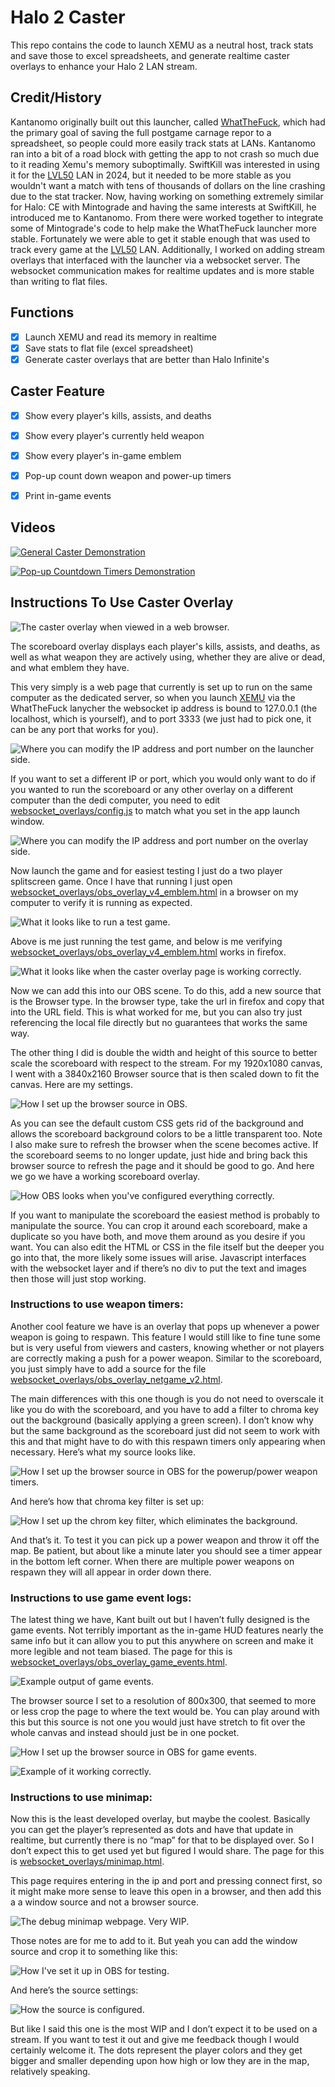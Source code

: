 # Halo 2 Caster

This repo contains the code to launch XEMU as a neutral host, track stats and save those to excel spreadsheets, and generate realtime caster overlays to enhance your Halo 2 LAN stream.

## Credit/History

Kantanomo originally built out this launcher, called [WhatTheFuck](https://github.com/Kantanomo/xemuh2stats/), which had the primary goal of saving the full postgame carnage repor to a spreadsheet, so people could more easily track stats at LANs. Kantanomo ran into a bit of a road block with getting the app to not crash so much due to it reading Xemu's memory suboptimally. SwiftKill was interested in using it for the [LVL50](https://www.lvl50.gg/) LAN in 2024, but it needed to be more stable as you wouldn't want a match with tens of thousands of dollars on the line crashing due to the stat tracker. Now, having working on something extremely similar for Halo: CE with Mintograde and having the same interests at SwiftKill, he introduced me to Kantanomo. From there were worked together to integrate some of Mintograde's code to help make the WhatTheFuck launcher more stable. Fortunately we were able to get it stable enough that was used to track every game at the [LVL50](https://www.lvl50.gg/) LAN. Additionally, I worked on adding stream overlays that interfaced with the launcher via a websocket server. The websocket communication makes for realtime updates and is more stable than writing to flat files. 

## Functions
- [x] Launch XEMU and read its memory in realtime
- [x] Save stats to flat file (excel spreadsheet)
- [x] Generate caster overlays that are better than Halo Infinite's

## Caster Feature
- [x] Show every player's kills, assists, and deaths
- [x] Show every player's currently held weapon
- [x] Show every player's in-game emblem
- [x] Pop-up count down weapon and power-up timers
- [x] Print in-game events


## Videos

[![General Caster Demonstration](https://img.youtube.com/vi/U2vNvZ0nDzA/0.jpg)](https://youtu.be/U2vNvZ0nDzA)

[![Pop-up Countdown Timers Demonstration](https://img.youtube.com/vi/f_MKnoEy9tE/0.jpg)](https://youtu.be/f_MKnoEy9tE)

## Instructions To Use Caster Overlay

![The caster overlay when viewed in a web browser.](images/image6.png)

The scoreboard overlay displays each player's kills, assists, and deaths, as well as what weapon they are actively using, whether they are alive or dead, and what emblem they have.

This very simply is a web page that currently is set up to run on the same computer as the dedicated server, so when you launch [XEMU](https://xemu.app/) via the WhatTheFuck lanycher the websocket ip address is bound to 127.0.0.1 (the localhost, which is yourself), and to port 3333 (we just had to pick one, it can be any port that works for you). 

![Where you can modify the IP address and port number on the launcher side.](images/image11.png)

If you want to set a different IP or port, which you would only want to do if you wanted to run the scoreboard or any other overlay on a different computer than the dedi computer, you need to edit [websocket_overlays/config.js](websocket_overlays/config.js) to match what you set in the app launch window.

![Where you can modify the IP address and port number on the overlay side.](images/image4.png)

Now launch the game and for easiest testing I just do a two player splitscreen game. Once I have that running I just open [websocket_overlays/obs_overlay_v4_emblem.html](websocket_overlays/obs_overlay_v4_emblem.html) in a browser on my computer to verify it is running as expected.

![What it looks like to run a test game.](images/image2.png)

Above is me just running the test game, and below is me verifying [websocket_overlays/obs_overlay_v4_emblem.html](websocket_overlays/obs_overlay_v4_emblem.html) works in firefox.

![What it looks like when the caster overlay page is working correctly.](images/image15.png)

Now we can add this into our OBS scene. To do this, add a new source that is the Browser type. In the browser type, take the url in firefox and copy that into the URL field. This is what worked for me, but you can also try just referencing the local file directly but no guarantees that works the same way. 

The other thing I did is double the width and height of this source to better scale the scoreboard with respect to the stream. For my 1920x1080 canvas, I went with a 3840x2160 Browser source that is then scaled down to fit the canvas. Here are my settings.

![How I set up the browser source in OBS.](images/image7.png)

As you can see the default custom CSS gets rid of the background and allows the scoreboard background colors to be a little transparent too. Note I also make sure to refresh the browser when the scene becomes active. If the scoreboard seems to no longer update, just hide and bring back this browser source to refresh the page and it should be good to go. And here we go we have a working scoreboard overlay.

![How OBS looks when you've configured everything correctly.](images/image3.png)

If you want to manipulate the scoreboard the easiest method is probably to manipulate the source. You can crop it around each scoreboard, make a duplicate so you have both, and move them around as you desire if you want. You can also edit the HTML or CSS in the file itself but the deeper you go into that, the more likely some issues will arise. Javascript interfaces with the websocket layer and if there’s no div to put the text and images then those will just stop working.

### Instructions to use weapon timers:

Another cool feature we have is an overlay that pops up whenever a power weapon is going to respawn. This feature I would still like to fine tune some but is very useful from viewers and casters, knowing whether or not players are correctly making a push for a power weapon. Similar to the scoreboard, you just simply have to add a source for the file [websocket_overlays/obs_overlay_netgame_v2.html](websocket_overlays/obs_overlay_netgame_v2.html).

The main differences with this one though is you do not need to overscale it like you do with the scoreboard, and you have to add a filter to chroma key out the background (basically applying a green screen). I don’t know why but the same background as the scoreboard just did not seem to work with this and that might have to do with this respawn timers only appearing when necessary. Here’s what my source looks like.

![How I set up the browser source in OBS for the powerup/power weapon timers.](images/image10.png)

And here’s how that chroma key filter is set up:

![How I set up the chrom key filter, which eliminates the background.](images/image5.png)

And that’s it. To test it you can pick up a power weapon and throw it off the map. Be patient, but about like a minute later you should see a timer appear in the bottom left corner. When there are multiple power weapons on respawn they will all appear in order down there. 

### Instructions to use game event logs:

The latest thing we have, Kant built out but I haven’t fully designed is the game events. Not terribly important as the in-game HUD features nearly the same info but it can allow you to put this anywhere on screen and make it more legible and not team biased. The page for this is [websocket_overlays/obs_overlay_game_events.html](websocket_overlays/obs_overlay_game_events.html).

![Example output of game events.](images/image13.png)

The browser source I set to a resolution of 800x300, that seemed to more or less crop the page to where the text would be. You can play around with this but this source is not one you would just have stretch to fit over the whole canvas and instead should just be in one pocket. 

![How I set up the browser source in OBS for game events.](images/image8.png)

![Example of it working correctly.](images/image12.png)

### Instructions to use minimap:

Now this is the least developed overlay, but maybe the coolest. Basically you can get the player’s represented as dots and have that update in realtime, but currently there is no “map” for that to be displayed over. So I don’t expect this to get used yet but figured I would share. The page for this is [websocket_overlays/minimap.html](websocket_overlays/minimap.html).

This page requires entering in the ip and port and pressing connect first, so it might make more sense to leave this open in a browser, and then add this a a window source and not a browser source.

![The debug minimap webpage. Very WIP.](images/image9.png)

Those notes are for me to add to it. But yeah you can add the window source and crop it to something like this:

![How I've set it up in OBS for testing.](images/image1.png)

And here’s the source settings:

![How the source is configured.](images/image14.png)

But like I said this one is the most WIP and I don’t expect it to be used on a stream. If you want to test it out and give me feedback though I would certainly welcome it. The dots represent the player colors and they get bigger and smaller depending upon how high or low they are in the map, relatively speaking.



